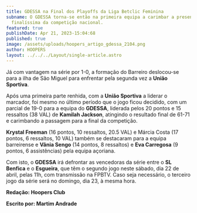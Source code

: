 ```yaml
---
title: GDESSA na Final dos Playoffs da Liga Betclic Feminina
subname: O GDESSA torna-se então na primeira equipa a carimbar a presença na
  finalíssima da competição nacional.
featured: true
publishDate: Apr 21, 2023-15:04:68
published: true
image: /assets/uploads/hoopers_artigo_gdessa_2104.png
author: HOOPERS
layout: ../../../Layout/single-article.astro
---
```

Já com vantagem na série por 1-0, a formação do Barreiro deslocou-se para a ilha de São Miguel para enfrentar pela segunda vez a **União Sportiva**.



Após uma primeira parte renhida, com a **União Sportiva** a liderar o marcador, foi mesmo no último período que o jogo ficou decidido, com um parcial de 19-0 para a equipa do **GDESSA**, liderada pelos 20 pontos e 15 ressaltos (38 VAL) de **Kamilah Jackson**, atingindo o resultado final de 61-71 e carimbando a passagem para a final da competição.



**Krystal Freeman** (16 pontos, 10 ressaltos, 20.5 VAL) e Márcia Costa (17 pontos, 6 ressaltos, 10 VAL) também se destacaram para a equipa barreirense e **Vânia Sengo** (14 pontos, 8 ressaltos) e **Eva Carregosa** (9 pontos, 6 assistências) pela equipa açoriana.



Com isto, o **GDESSA** irá defrontar as vencedoras da série entre o **SL Benfica** e o **Esgueira**, que têm o segundo jogo neste sábado, dia 22 de abril, pelas 11h, com transmissão na FPBTV. Caso seja necessário, o terceiro jogo da série será no domingo, dia 23, à mesma hora.



**Redação: Hoopers Club**

**Escrito por: Martim Andrade**